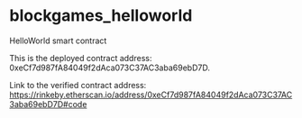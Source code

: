 # blockgames_helloworld
HelloWorld smart contract

This is the deployed contract address: 0xeCf7d987fA84049f2dAca073C37AC3aba69ebD7D.

Link to the verified contract address: https://rinkeby.etherscan.io/address/0xeCf7d987fA84049f2dAca073C37AC3aba69ebD7D#code
